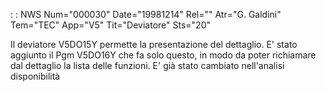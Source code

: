  :  : NWS Num="000030" Date="19981214" Rel="" Atr="G. Galdini" Tem="TEC" App="V5" Tit="Deviatore" Sts="20"

Il deviatore V5DO15Y permette la presentazione del dettaglio. E' stato aggiunto il Pgm V5DO16Y  che
fa solo questo, in modo da poter richiamare dal dettaglio la lista delle funzioni. E' già stato cambiato nell'analisi disponibilità


